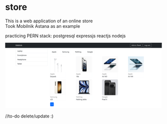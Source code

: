 # store
This is a web application of an online store  
Took Mobilnik Astana as an example


practicing PERN stack:
postgresql
expressjs
reactjs
nodejs  

![demonstration](demonstration.png)

//to-do delete/update
:)
